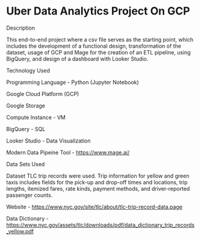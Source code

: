 # Uber Data Analytics Project On GCP
Description


This end-to-end project where a csv file serves as the starting point, which includes the development of a functional design, transformation of the dataset, usage of GCP and Mage for the creation of an ETL pipeline, using BigQuery, and design of a dashboard with Looker Studio.

Technology Used

Programming Language - Python (Jupyter Notebook)

Google Cloud Platform (GCP)

Google Storage

Compute Instance - VM 

BigQuery - SQL

Looker Studio - Data Visualization 

Modern Data Pipeine Tool - https://www.mage.ai/

Data Sets Used

Dataset TLC trip records were used. Trip information for yellow and green taxis includes fields for the pick-up and drop-off times and locations, trip lengths, itemized fares, rate kinds, payment methods, and driver-reported passenger counts.

Website - https://www.nyc.gov/site/tlc/about/tlc-trip-record-data.page

Data Dictionary - https://www.nyc.gov/assets/tlc/downloads/pdf/data_dictionary_trip_records_yellow.pdf

